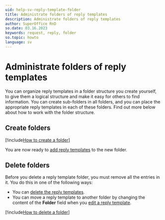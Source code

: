 ```yaml
---
uid: help-sv-reply-template-folder
title: Administrate folders of reply templates
description: Administrate folders of reply templates
author: SuperOffice RnD
so.date: 03.16.2023
keywords: request, reply, folder
so.topic: howto
language: sv
---
```


# Administrate folders of reply templates

You can organize reply templates in a folder structure you create yourself, to give them a logical structure and make it easy for others to find information. You can create sub-folders in all folders, and you can place the appropriate reply templates in each of these folders. Find out more below about how to work with the folder structure.

## Create folders

[!include[How to create a folder](../../../learn/includes/howto-create-folder-kb.md)]

You are now ready to [add reply templates][1] to the new folder.

## Delete folders

Before you delete a reply template folder, you must remove all the entries in it. You do this in one of the following ways:

* You can [delete the reply templates][2].
* You can move a reply template to another folder by changing the content of the **Folder** field when you [edit a reply template][3].

[!include[How to delete a folder](../../../learn/includes/howto-delete-folder-kb.md)]

<!-- Referenced links -->
[1]: create.md
[2]: delete.md
[3]: edit.md

<!-- Referenced images -->

